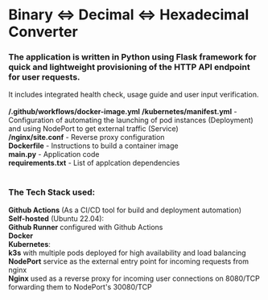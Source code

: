 # Binary <=> Decimal <=> Hexadecimal Converter

### The application is written in Python using Flask framework for quick and lightweight provisioning of the HTTP API endpoint for user requests.

It includes integrated health check, usage guide and user input verification. <br>
<br>
**/.github/workflows/docker-image.yml**
**/kubernetes/manifest.yml** - Configuration of automating the launching of pod instances (Deployment) and using NodePort to get external traffic (Service)<br>
**/nginx/site.conf** - Reverse proxy configuration<br>
**Dockerfile** - Instructions to build a container image<br>
**main.py** - Application code<br>
**requirements.txt** - List of applcation dependencies<br>
<br>
### The Tech Stack used:
**Github Actions** (As a CI/CD tool for build and deployment automation)<br>
**Self-hosted** (Ubuntu 22.04):<br>
  **Github Runner** configured with Github Actions<br>
  **Docker**<br>
  **Kubernetes**:<br>
    **k3s** with multiple pods deployed for high availability and load balancing<br>
    **NodePort** service as the external entry point for incoming requests from nginx<br>
  **Nginx** used as a reverse proxy for incoming user connections on 8080/TCP forwarding them to NodePort's 30080/TCP<br>
  
 
